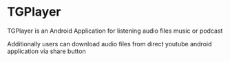 # TGPlayer 

TGPlayer is an Android Application for listening audio files music or podcast

Additionally users can download audio files from direct youtube android application via share button
